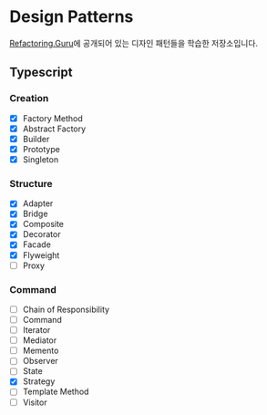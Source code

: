 # Design Patterns

[Refactoring.Guru](https://refactoring.guru/)에 공개되어 있는 디자인 패턴들을 학습한 저장소입니다.

## Typescript

### Creation

- [x] Factory Method
- [x] Abstract Factory
- [x] Builder
- [x] Prototype
- [x] Singleton

### Structure

- [x] Adapter
- [x] Bridge
- [x] Composite
- [x] Decorator
- [x] Facade
- [x] Flyweight
- [ ] Proxy

### Command

- [ ] Chain of Responsibility
- [ ] Command
- [ ] Iterator
- [ ] Mediator
- [ ] Memento
- [ ] Observer
- [ ] State
- [x] Strategy
- [ ] Template Method
- [ ] Visitor